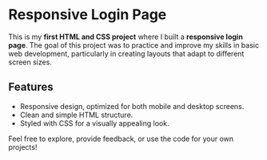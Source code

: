 # Responsive Login Page

This is my **first HTML and CSS project** where I built a **responsive login page**. The goal of this project was to practice and improve my skills in basic web development, particularly in creating layouts that adapt to different screen sizes.

## Features
- Responsive design, optimized for both mobile and desktop screens.
- Clean and simple HTML structure.
- Styled with CSS for a visually appealing look.

Feel free to explore, provide feedback, or use the code for your own projects!

